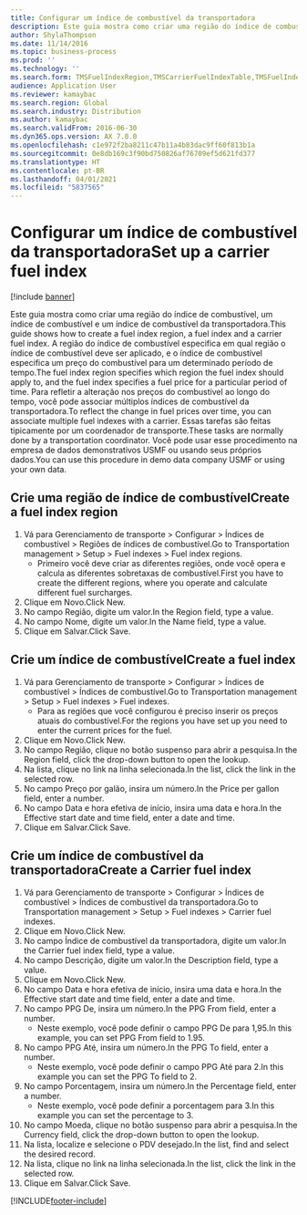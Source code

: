 ```yaml
---
title: Configurar um índice de combustível da transportadora
description: Este guia mostra como criar uma região do índice de combustível, um índice de combustível e um índice de combustível da transportadora.
author: ShylaThompson
ms.date: 11/14/2016
ms.topic: business-process
ms.prod: ''
ms.technology: ''
ms.search.form: TMSFuelIndexRegion,TMSCarrierFuelIndexTable,TMSFuelIndex
audience: Application User
ms.reviewer: kamaybac
ms.search.region: Global
ms.search.industry: Distribution
ms.author: kamaybac
ms.search.validFrom: 2016-06-30
ms.dyn365.ops.version: AX 7.0.0
ms.openlocfilehash: c1e972f2ba8211c47b11a4b83dac9ff60f813b1a
ms.sourcegitcommit: 0e8db169c3f90bd750826af76709ef5d621fd377
ms.translationtype: HT
ms.contentlocale: pt-BR
ms.lasthandoff: 04/01/2021
ms.locfileid: "5837565"
---
```

# <a name="set-up-a-carrier-fuel-index"></a><span data-ttu-id="fa187-103">Configurar um índice de combustível da transportadora</span><span class="sxs-lookup"><span data-stu-id="fa187-103">Set up a carrier fuel index</span></span>

[!include [banner](../../includes/banner.md)]

<span data-ttu-id="fa187-104">Este guia mostra como criar uma região do índice de combustível, um índice de combustível e um índice de combustível da transportadora.</span><span class="sxs-lookup"><span data-stu-id="fa187-104">This guide shows how to create a fuel index region, a fuel index and a carrier fuel index.</span></span> <span data-ttu-id="fa187-105">A região do índice de combustível especifica em qual região o índice de combustível deve ser aplicado, e o índice de combustível especifica um preço do combustível para um determinado período de tempo.</span><span class="sxs-lookup"><span data-stu-id="fa187-105">The fuel index region specifies which region the fuel index should apply to, and the fuel index specifies a fuel price for a particular period of time.</span></span> <span data-ttu-id="fa187-106">Para refletir a alteração nos preços do combustível ao longo do tempo, você pode associar múltiplos índices de combustível da transportadora.</span><span class="sxs-lookup"><span data-stu-id="fa187-106">To reflect the change in fuel prices over time, you can associate multiple fuel indexes with a carrier.</span></span>  <span data-ttu-id="fa187-107">Essas tarefas são feitas tipicamente por um coordenador de transporte.</span><span class="sxs-lookup"><span data-stu-id="fa187-107">These tasks are normally done by a transportation coordinator.</span></span> <span data-ttu-id="fa187-108">Você pode usar esse procedimento na empresa de dados demonstrativos USMF ou usando seus próprios dados.</span><span class="sxs-lookup"><span data-stu-id="fa187-108">You can use this procedure in demo data company USMF or using your own data.</span></span>


## <a name="create-a-fuel-index-region"></a><span data-ttu-id="fa187-109">Crie uma região de índice de combustível</span><span class="sxs-lookup"><span data-stu-id="fa187-109">Create a fuel index region</span></span>
1. <span data-ttu-id="fa187-110">Vá para Gerenciamento de transporte > Configurar > Índices de combustível > Regiões de índices de combustível.</span><span class="sxs-lookup"><span data-stu-id="fa187-110">Go to Transportation management > Setup > Fuel indexes > Fuel index regions.</span></span>
    * <span data-ttu-id="fa187-111">Primeiro você deve criar as diferentes regiões, onde você opera e calcula as diferentes sobretaxas de combustível.</span><span class="sxs-lookup"><span data-stu-id="fa187-111">First you have to create the different regions, where you operate and calculate different fuel surcharges.</span></span>  
2. <span data-ttu-id="fa187-112">Clique em Novo.</span><span class="sxs-lookup"><span data-stu-id="fa187-112">Click New.</span></span>
3. <span data-ttu-id="fa187-113">No campo Região, digite um valor.</span><span class="sxs-lookup"><span data-stu-id="fa187-113">In the Region field, type a value.</span></span>
4. <span data-ttu-id="fa187-114">No campo Nome, digite um valor.</span><span class="sxs-lookup"><span data-stu-id="fa187-114">In the Name field, type a value.</span></span>
5. <span data-ttu-id="fa187-115">Clique em Salvar.</span><span class="sxs-lookup"><span data-stu-id="fa187-115">Click Save.</span></span>

## <a name="create-a-fuel-index"></a><span data-ttu-id="fa187-116">Crie um índice de combustível</span><span class="sxs-lookup"><span data-stu-id="fa187-116">Create a fuel index</span></span>
1. <span data-ttu-id="fa187-117">Vá para Gerenciamento de transporte > Configurar > Índices de combustível > Índices de combustível.</span><span class="sxs-lookup"><span data-stu-id="fa187-117">Go to Transportation management > Setup > Fuel indexes > Fuel indexes.</span></span>
    * <span data-ttu-id="fa187-118">Para as regiões que você configurou é preciso inserir os preços atuais do combustível.</span><span class="sxs-lookup"><span data-stu-id="fa187-118">For the regions you have set up you need to enter the current prices for the fuel.</span></span>  
2. <span data-ttu-id="fa187-119">Clique em Novo.</span><span class="sxs-lookup"><span data-stu-id="fa187-119">Click New.</span></span>
3. <span data-ttu-id="fa187-120">No campo Região, clique no botão suspenso para abrir a pesquisa.</span><span class="sxs-lookup"><span data-stu-id="fa187-120">In the Region field, click the drop-down button to open the lookup.</span></span>
4. <span data-ttu-id="fa187-121">Na lista, clique no link na linha selecionada.</span><span class="sxs-lookup"><span data-stu-id="fa187-121">In the list, click the link in the selected row.</span></span>
5. <span data-ttu-id="fa187-122">No campo Preço por galão, insira um número.</span><span class="sxs-lookup"><span data-stu-id="fa187-122">In the Price per gallon field, enter a number.</span></span>
6. <span data-ttu-id="fa187-123">No campo Data e hora efetiva de início, insira uma data e hora.</span><span class="sxs-lookup"><span data-stu-id="fa187-123">In the Effective start date and time field, enter a date and time.</span></span>
7. <span data-ttu-id="fa187-124">Clique em Salvar.</span><span class="sxs-lookup"><span data-stu-id="fa187-124">Click Save.</span></span>

## <a name="create-a-carrier-fuel-index"></a><span data-ttu-id="fa187-125">Crie um índice de combustível da transportadora</span><span class="sxs-lookup"><span data-stu-id="fa187-125">Create a Carrier fuel index</span></span>
1. <span data-ttu-id="fa187-126">Vá para Gerenciamento de transporte > Configurar > Índices de combustível > Índices de combustível da transportadora.</span><span class="sxs-lookup"><span data-stu-id="fa187-126">Go to Transportation management > Setup > Fuel indexes > Carrier fuel indexes.</span></span>
2. <span data-ttu-id="fa187-127">Clique em Novo.</span><span class="sxs-lookup"><span data-stu-id="fa187-127">Click New.</span></span>
3. <span data-ttu-id="fa187-128">No campo Índice de combustível da transportadora, digite um valor.</span><span class="sxs-lookup"><span data-stu-id="fa187-128">In the Carrier fuel index field, type a value.</span></span>
4. <span data-ttu-id="fa187-129">No campo Descrição, digite um valor.</span><span class="sxs-lookup"><span data-stu-id="fa187-129">In the Description field, type a value.</span></span>
5. <span data-ttu-id="fa187-130">Clique em Novo.</span><span class="sxs-lookup"><span data-stu-id="fa187-130">Click New.</span></span>
6. <span data-ttu-id="fa187-131">No campo Data e hora efetiva de início, insira uma data e hora.</span><span class="sxs-lookup"><span data-stu-id="fa187-131">In the Effective start date and time field, enter a date and time.</span></span>
7. <span data-ttu-id="fa187-132">No campo PPG De, insira um número.</span><span class="sxs-lookup"><span data-stu-id="fa187-132">In the PPG From field, enter a number.</span></span>
    * <span data-ttu-id="fa187-133">Neste exemplo, você pode definir o campo PPG De para 1,95.</span><span class="sxs-lookup"><span data-stu-id="fa187-133">In this example, you can set PPG From field to 1.95.</span></span>  
8. <span data-ttu-id="fa187-134">No campo PPG Até, insira um número.</span><span class="sxs-lookup"><span data-stu-id="fa187-134">In the PPG To field, enter a number.</span></span>
    * <span data-ttu-id="fa187-135">Neste exemplo, você pode definir o campo PPG Até para 2.</span><span class="sxs-lookup"><span data-stu-id="fa187-135">In this example you can set the PPG To field to 2.</span></span>  
9. <span data-ttu-id="fa187-136">No campo Porcentagem, insira um número.</span><span class="sxs-lookup"><span data-stu-id="fa187-136">In the Percentage field, enter a number.</span></span>
    * <span data-ttu-id="fa187-137">Neste exemplo, você pode definir a porcentagem para 3.</span><span class="sxs-lookup"><span data-stu-id="fa187-137">In this example you can set the percentage to 3.</span></span>  
10. <span data-ttu-id="fa187-138">No campo Moeda, clique no botão suspenso para abrir a pesquisa.</span><span class="sxs-lookup"><span data-stu-id="fa187-138">In the Currency field, click the drop-down button to open the lookup.</span></span>
11. <span data-ttu-id="fa187-139">Na lista, localize e selecione o PDV desejado.</span><span class="sxs-lookup"><span data-stu-id="fa187-139">In the list, find and select the desired record.</span></span>
12. <span data-ttu-id="fa187-140">Na lista, clique no link na linha selecionada.</span><span class="sxs-lookup"><span data-stu-id="fa187-140">In the list, click the link in the selected row.</span></span>
13. <span data-ttu-id="fa187-141">Clique em Salvar.</span><span class="sxs-lookup"><span data-stu-id="fa187-141">Click Save.</span></span>



[!INCLUDE[footer-include](../../../includes/footer-banner.md)]